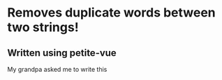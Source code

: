 # Removes duplicate words between two strings!

## Written using petite-vue

My grandpa asked me to write this
